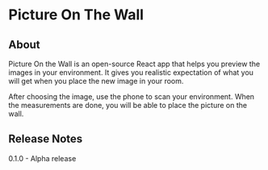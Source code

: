 # Picture On The Wall

## About

Picture On the Wall is an open-source React app that helps you preview the images in your environment. It gives you realistic expectation of what you will get when you place the new image in your room.

After choosing the image, use the phone to scan your environment. When the measurements are done, you will be able to place the picture on the wall.

## Release Notes

0.1.0 - Alpha release
